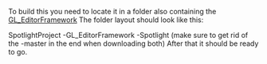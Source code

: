 To build this you need to locate it in a folder also containing the <a href="https://github.com/jupahe64/GL_EditorFramework">GL_EditorFramework</a>
The folder layout should look like this:

SpotlightProject
    -GL_EditorFramework
    -Spotlight
(make sure to get rid of the -master in the end when downloading both)
After that it should be ready to go.